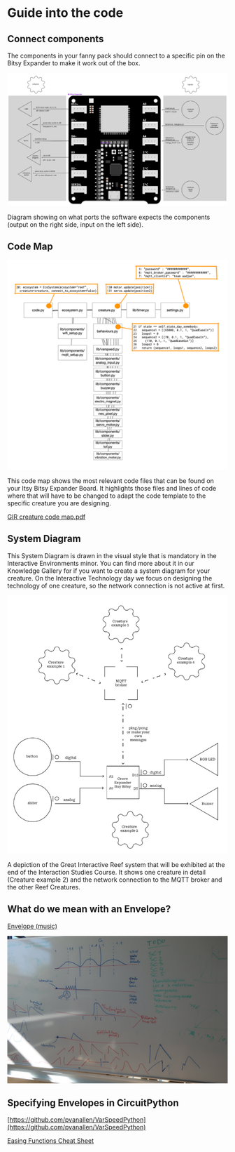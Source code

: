 # Guide into the code

## Connect components

The components in your fanny pack should connect to a specific pin on the Bitsy Expander to make it work out of the box.

![Diagram showing on what ports the software expects the components (output on the right side, input on the left side).](guide_into_the_code/bitsy_expander_diagram.png)

Diagram showing on what ports the software expects the components (output on the right side, input on the left side).

## Code Map

![This code map shows the most relevant code files that can be found on your Itsy Bitsy Expander Board. It highlights those files and lines of code where that will have to be changed to adapt the code template to the specific creature you are designing.](guide_into_the_code/GIR_creature_code_map.png)

This code map shows the most relevant code files that can be found on your Itsy Bitsy Expander Board. It highlights those files and lines of code where that will have to be changed to adapt the code template to the specific creature you are designing.

[GIR creature code map.pdf](guide_into_the_code/GIR_creature_code_map.pdf)

## System Diagram

This System Diagram is drawn in the visual style that is mandatory in the Interactive Environments minor. You can find more about it in our Knowledge Gallery for if you want to create a system diagram for your creature. On the Interactive Technology day we focus on designing the technology of one creature, so the network connection is not active at first.

![A depiction of the Great Interactive Reef system that will be exhibited at the end of the Interaction Studies Course. It shows one creature in detail (Creature example 2) and the network connection to the MQTT broker and the other Reef Creatures.](guide_into_the_code/gir_system_diagram.png)

A depiction of the Great Interactive Reef system that will be exhibited at the end of the Interaction Studies Course. It shows one creature in detail (Creature example 2) and the network connection to the MQTT broker and the other Reef Creatures.

## What do we mean with an Envelope?

[Envelope (music)](https://en.wikipedia.org/wiki/Envelope_(music))

![envelopes.jpeg](guide_into_the_code/envelopes.jpeg)

## Specifying Envelopes in CircuitPython

[https://github.com/pvanallen/VarSpeedPython](https://github.com/pvanallen/VarSpeedPython)

[Easing Functions Cheat Sheet](https://easings.net/)